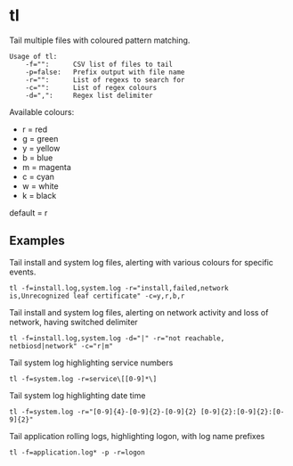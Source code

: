 tl
========

Tail multiple files with coloured pattern matching.

	Usage of tl:  
		-f="": 		CSV list of files to tail  
		-p=false: 	Prefix output with file name  
		-r="": 		List of regexs to search for  
		-c="": 		List of regex colours  
		-d=",":		Regex list delimiter  


Available colours:
* r = red
* g = green
* y = yellow
* b = blue
* m = magenta
* c = cyan
* w = white
* k = black  

default = r


Examples
-------

Tail install and system log files, alerting with various colours for specific events.  

	tl -f=install.log,system.log -r="install,failed,network is,Unrecognized leaf certificate" -c=y,r,b,r

Tail install and system log files, alerting on network activity and loss of network, having switched delimiter  

	tl -f=install.log,system.log -d="|" -r="not reachable, netbiosd|network" -c="r|m"  

Tail system log highlighting service numbers  

	tl -f=system.log -r=service\[[0-9]*\]

Tail system log highlighting date time  

	tl -f=system.log -r="[0-9]{4}-[0-9]{2}-[0-9]{2} [0-9]{2}:[0-9]{2}:[0-9]{2}"

Tail application rolling logs, highlighting logon, with log name prefixes

	tl -f=application.log* -p -r=logon

